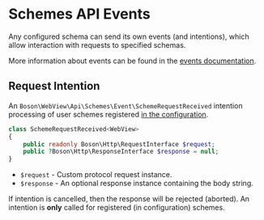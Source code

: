 
# Schemes API Events

<primary-label ref="events"/>
<show-structure for="chapter" depth="2"/>

Any configured schema can send its own events (and intentions), which allow 
interaction with requests to specified schemas.

<note>
More information about events can be found in the <a href="events.md">events 
documentation</a>.
</note>

## Request Intention
<secondary-label ref="intention"/>

An `Boson\WebView\Api\Schemes\Event\SchemeRequestReceived` intention processing of user schemes
registered [in the configuration](application-configuration.md#intercepted-schemes).

```php
class SchemeRequestReceived<WebView> 
{
    public readonly Boson\Http\RequestInterface $request;
    public ?Boson\Http\ResponseInterface $response = null;
}
```

- `$request` - Custom protocol request instance.
- `$response` - An optional response instance containing the body string.

<tip>
If intention is cancelled, then the response will be rejected (aborted).
</tip>

<warning>
An intention is <b>only</b> called for registered (in configuration) schemes.
</warning>